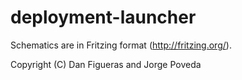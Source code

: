 # deployment-launcher

Schematics are in Fritzing format (http://fritzing.org/).

Copyright (C) Dan Figueras and Jorge Poveda
